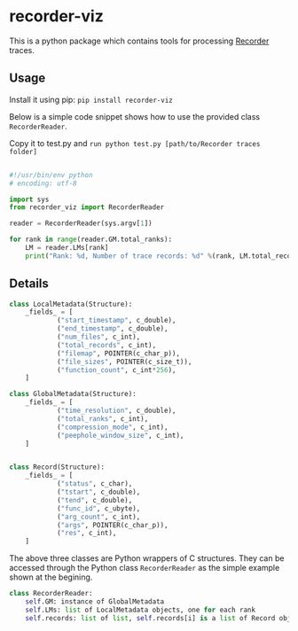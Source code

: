 recorder-viz
=============

This is a python package which contains tools for processing [Recorder](https://github.com/uiuc-hpc/Recorder) traces.

Usage
--------

Install it using pip: `pip install recorder-viz`


Below is a simple code snippet shows how to use the provided class `RecorderReader`. 

Copy it to test.py and `run python test.py [path/to/Recorder traces folder]`

```python

#!/usr/bin/env python
# encoding: utf-8

import sys
from recorder_viz import RecorderReader

reader = RecorderReader(sys.argv[1])

for rank in range(reader.GM.total_ranks):
    LM = reader.LMs[rank]
    print("Rank: %d, Number of trace records: %d" %(rank, LM.total_records))
```

Details
--------

```python
class LocalMetadata(Structure):
    _fields_ = [
            ("start_timestamp", c_double),
            ("end_timestamp", c_double),
            ("num_files", c_int),
            ("total_records", c_int),
            ("filemap", POINTER(c_char_p)),
            ("file_sizes", POINTER(c_size_t)),
            ("function_count", c_int*256),
    ]

class GlobalMetadata(Structure):
    _fields_ = [
            ("time_resolution", c_double),
            ("total_ranks", c_int),
            ("compression_mode", c_int),
            ("peephole_window_size", c_int),
    ]


class Record(Structure):
    _fields_ = [
            ("status", c_char),
            ("tstart", c_double),
            ("tend", c_double),
            ("func_id", c_ubyte),
            ("arg_count", c_int),
            ("args", POINTER(c_char_p)),
            ("res", c_int),
    ]
```

The above three classes are Python wrappers of C structures. They can be accessed through the
Python class `RecorderReader` as the simple example shown at the begining.

```python
class RecorderReader:
    self.GM: instance of GlobalMetadata
    self.LMs: list of LocalMetadata objects, one for each rank
    self.records: list of list, self.records[i] is a list of Record objects of rank i.

```
